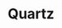 ---
templateKey: blog-post
featuredpost: false
featuredimage: /assets/Quartz.png
title: Quartz
description: Mineral|Forage
testfield: 160
---